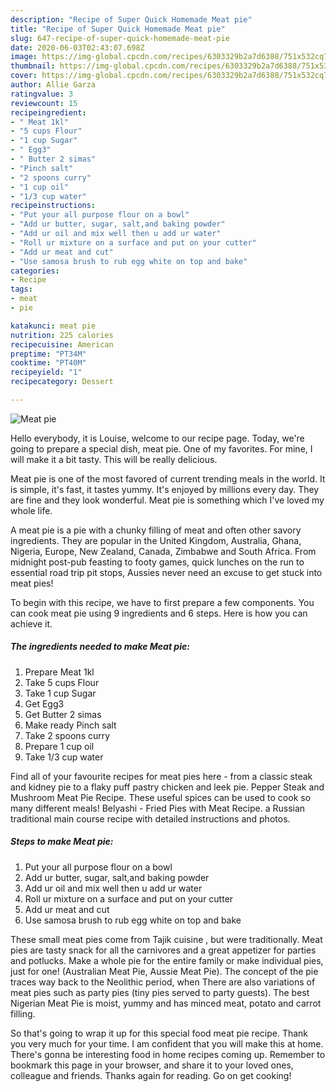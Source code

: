```yaml
---
description: "Recipe of Super Quick Homemade Meat pie"
title: "Recipe of Super Quick Homemade Meat pie"
slug: 647-recipe-of-super-quick-homemade-meat-pie
date: 2020-06-03T02:43:07.698Z
image: https://img-global.cpcdn.com/recipes/6303329b2a7d6388/751x532cq70/meat-pie-recipe-main-photo.jpg
thumbnail: https://img-global.cpcdn.com/recipes/6303329b2a7d6388/751x532cq70/meat-pie-recipe-main-photo.jpg
cover: https://img-global.cpcdn.com/recipes/6303329b2a7d6388/751x532cq70/meat-pie-recipe-main-photo.jpg
author: Allie Garza
ratingvalue: 3
reviewcount: 15
recipeingredient:
- " Meat 1kl"
- "5 cups Flour"
- "1 cup Sugar"
- " Egg3"
- " Butter 2 simas"
- "Pinch salt"
- "2 spoons curry"
- "1 cup oil"
- "1/3 cup water"
recipeinstructions:
- "Put your all purpose flour on a bowl"
- "Add ur butter, sugar, salt,and baking powder"
- "Add ur oil and mix well then u add ur water"
- "Roll ur mixture on a surface and put on your cutter"
- "Add ur meat and cut"
- "Use samosa brush to rub egg white on top and bake"
categories:
- Recipe
tags:
- meat
- pie

katakunci: meat pie 
nutrition: 225 calories
recipecuisine: American
preptime: "PT34M"
cooktime: "PT40M"
recipeyield: "1"
recipecategory: Dessert

---
```



![Meat pie](https://img-global.cpcdn.com/recipes/6303329b2a7d6388/751x532cq70/meat-pie-recipe-main-photo.jpg)

Hello everybody, it is Louise, welcome to our recipe page. Today, we're going to prepare a special dish, meat pie. One of my favorites. For mine, I will make it a bit tasty. This will be really delicious.

Meat pie is one of the most favored of current trending meals in the world. It is simple, it's fast, it tastes yummy. It's enjoyed by millions every day. They are fine and they look wonderful. Meat pie is something which I've loved my whole life.

A meat pie is a pie with a chunky filling of meat and often other savory ingredients. They are popular in the United Kingdom, Australia, Ghana, Nigeria, Europe, New Zealand, Canada, Zimbabwe and South Africa. From midnight post-pub feasting to footy games, quick lunches on the run to essential road trip pit stops, Aussies never need an excuse to get stuck into meat pies!


To begin with this recipe, we have to first prepare a few components. You can cook meat pie using 9 ingredients and 6 steps. Here is how you can achieve it.

<!--inarticleads1-->

##### The ingredients needed to make Meat pie:

1. Prepare  Meat 1kl
1. Take 5 cups Flour
1. Take 1 cup Sugar
1. Get  Egg3
1. Get  Butter 2 simas
1. Make ready Pinch salt
1. Take 2 spoons curry
1. Prepare 1 cup oil
1. Take 1/3 cup water


Find all of your favourite recipes for meat pies here - from a classic steak and kidney pie to a flaky puff pastry chicken and leek pie. Pepper Steak and Mushroom Meat Pie Recipe. These useful spices can be used to cook so many different meals! Belyashi - Fried Pies with Meat Recipe. a Russian traditional main course recipe with detailed instructions and photos. 

<!--inarticleads2-->

##### Steps to make Meat pie:

1. Put your all purpose flour on a bowl
1. Add ur butter, sugar, salt,and baking powder
1. Add ur oil and mix well then u add ur water
1. Roll ur mixture on a surface and put on your cutter
1. Add ur meat and cut
1. Use samosa brush to rub egg white on top and bake


These small meat pies come from Tajik cuisine , but were traditionally. Meat pies are tasty snack for all the carnivores and a great appetizer for parties and potlucks. Make a whole pie for the entire family or make individual pies, just for one! (Australian Meat Pie, Aussie Meat Pie). The concept of the pie traces way back to the Neolithic period, when There are also variations of meat pies such as party pies (tiny pies served to party guests). The best Nigerian Meat Pie is moist, yummy and has minced meat, potato and carrot filling. 

So that's going to wrap it up for this special food meat pie recipe. Thank you very much for your time. I am confident that you will make this at home. There's gonna be interesting food in home recipes coming up. Remember to bookmark this page in your browser, and share it to your loved ones, colleague and friends. Thanks again for reading. Go on get cooking!

